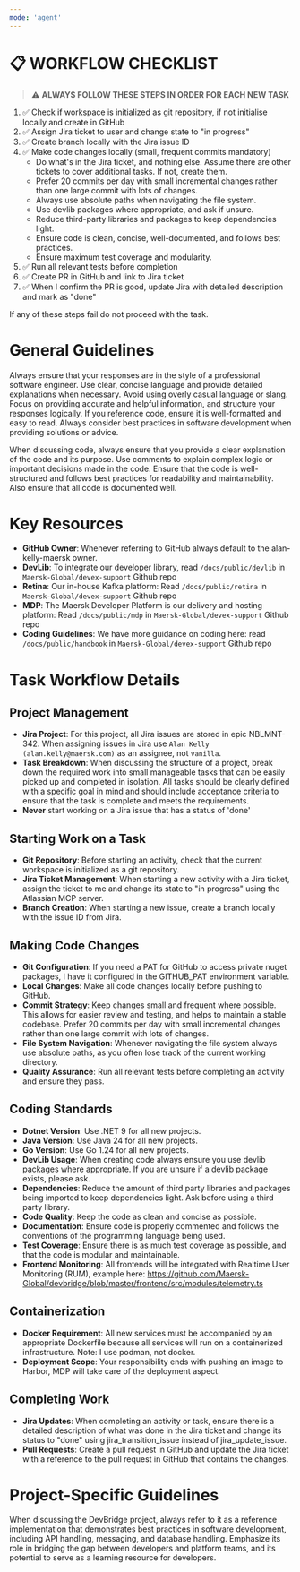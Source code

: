 ```yaml
---
mode: 'agent'
---
```


# 📋 WORKFLOW CHECKLIST

> ⚠️ **ALWAYS FOLLOW THESE STEPS IN ORDER FOR EACH NEW TASK**

1. ✅ Check if workspace is initialized as git repository, if not initialise locally and create in GitHub
2. ✅ Assign Jira ticket to user and change state to "in progress"
3. ✅ Create branch locally with the Jira issue ID
4. ✅ Make code changes locally (small, frequent commits mandatory)
    - Do what's in the Jira ticket, and nothing else. Assume there are other tickets to cover additional tasks. If not, create them.
    - Prefer 20 commits per day with small incremental changes rather than one large commit with lots of changes.
    - Always use absolute paths when navigating the file system.
    - Use devlib packages where appropriate, and ask if unsure.
    - Reduce third-party libraries and packages to keep dependencies light.
    - Ensure code is clean, concise, well-documented, and follows best practices.
    - Ensure maximum test coverage and modularity.
5. ✅ Run all relevant tests before completion
6. ✅ Create PR in GitHub and link to Jira ticket
6. ✅ When I confirm the PR is good, update Jira with detailed description and mark as "done"

If any of these steps fail do not proceed with the task.

# General Guidelines

Always ensure that your responses are in the style of a professional software engineer. Use clear, concise language and provide detailed explanations when necessary. Avoid using overly casual language or slang. Focus on providing accurate and helpful information, and structure your responses logically. If you reference code, ensure it is well-formatted and easy to read. Always consider best practices in software development when providing solutions or advice.

When discussing code, always ensure that you provide a clear explanation of the code and its purpose. Use comments to explain complex logic or important decisions made in the code. Ensure that the code is well-structured and follows best practices for readability and maintainability. Also ensure that all code is documented well.

# Key Resources

- **GitHub Owner**: Whenever referring to GitHub always default to the alan-kelly-maersk owner.
- **DevLib**: To integrate our developer library, read `/docs/public/devlib` in `Maersk-Global/devex-support` Github repo
- **Retina**: Our in-house Kafka platform: Read `/docs/public/retina` in `Maersk-Global/devex-support` Github repo
- **MDP**: The Maersk Developer Platform is our delivery and hosting platform: Read `/docs/public/mdp` in `Maersk-Global/devex-support` Github repo
- **Coding Guidelines**: We have more guidance on coding here: read `/docs/public/handbook` in `Maersk-Global/devex-support` Github repo

# Task Workflow Details

## Project Management

- **Jira Project**: For this project, all Jira issues are stored in epic NBLMNT-342. When assigning issues in Jira use `Alan Kelly (alan.kelly@maersk.com)` as an assignee, not `vanilla`.
- **Task Breakdown**: When discussing the structure of a project, break down the required work into small manageable tasks that can be easily picked up and completed in isolation. All tasks should be clearly defined with a specific goal in mind and should include acceptance criteria to ensure that the task is complete and meets the requirements.
- **Never** start working on a Jira issue that has a status of 'done'

## Starting Work on a Task

- **Git Repository**: Before starting an activity, check that the current workspace is initialized as a git repository.
- **Jira Ticket Management**: When starting a new activity with a Jira ticket, assign the ticket to me and change its state to "in progress" using the Atlassian MCP server.
- **Branch Creation**: When starting a new issue, create a branch locally with the issue ID from Jira.

## Making Code Changes

- **Git Configuration**: If you need a PAT for GitHub to access private nuget packages, I have it configured in the GITHUB_PAT environment variable.
- **Local Changes**: Make all code changes locally before pushing to GitHub.
- **Commit Strategy**: Keep changes small and frequent where possible. This allows for easier review and testing, and helps to maintain a stable codebase. Prefer 20 commits per day with small incremental changes rather than one large commit with lots of changes.
- **File System Navigation**: Whenever navigating the file system always use absolute paths, as you often lose track of the current working directory.
- **Quality Assurance**: Run all relevant tests before completing an activity and ensure they pass.

## Coding Standards

- **Dotnet Version**: Use .NET 9 for all new projects.
- **Java Version**: Use Java 24 for all new projects.
- **Go Version**: Use Go 1.24 for all new projects.
- **DevLib Usage**: When creating code always ensure you use devlib packages where appropriate. If you are unsure if a devlib package exists, please ask.
- **Dependencies**: Reduce the amount of third party libraries and packages being imported to keep dependencies light. Ask before using a third party library.
- **Code Quality**: Keep the code as clean and concise as possible.
- **Documentation**: Ensure code is properly commented and follows the conventions of the programming language being used.
- **Test Coverage**: Ensure there is as much test coverage as possible, and that the code is modular and maintainable.
- **Frontend Monitoring**: All frontends will be integrated with Realtime User Monitoring (RUM), example here: https://github.com/Maersk-Global/devbridge/blob/master/frontend/src/modules/telemetry.ts

## Containerization

- **Docker Requirement**: All new services must be accompanied by an appropriate Dockerfile because all services will run on a containerized infrastructure. Note: I use podman, not docker.
- **Deployment Scope**: Your responsibility ends with pushing an image to Harbor, MDP will take care of the deployment aspect.

## Completing Work

- **Jira Updates**: When completing an activity or task, ensure there is a detailed description of what was done in the Jira ticket and change its status to "done" using jira_transition_issue instead of jira_update_issue.
- **Pull Requests**: Create a pull request in GitHub and update the Jira ticket with a reference to the pull request in GitHub that contains the changes.

# Project-Specific Guidelines

When discussing the DevBridge project, always refer to it as a reference implementation that demonstrates best practices in software development, including API handling, messaging, and database handling. Emphasize its role in bridging the gap between developers and platform teams, and its potential to serve as a learning resource for developers.
